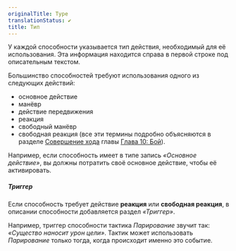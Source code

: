 ```yaml
---
originalTitle: Type
translationStatus: ✔️
title: Тип
---
```


У каждой способности указывается тип действия, необходимый для её использования. Эта информация находится справа в первой строке под описательным текстом.

Большинство способностей требуют использования одного из следующих действий: 
- основное действие
- манёвр
- действие передвижения
- реакция
- свободный манёвр
- свободная реакция 
(все эти термины подробно объясняются в разделе [Совершение хода](#page-281-5) главы [Глава 10: Бой](#page-288-0)).

Например, если способность имеет в типе запись _«Основное действие»_, вы должны потратить своё основное действие, чтобы её активировать.

##### Триггер

Если способность требует действие **реакция** или **свободная реакция**, в описании способности добавляется раздел _«Триггер»_.

Например, триггер способности тактика _Парирование_ звучит так: _«Существо наносит урон цели»_. Тактик может использовать _Парирование_ только тогда, когда происходит именно это событие.